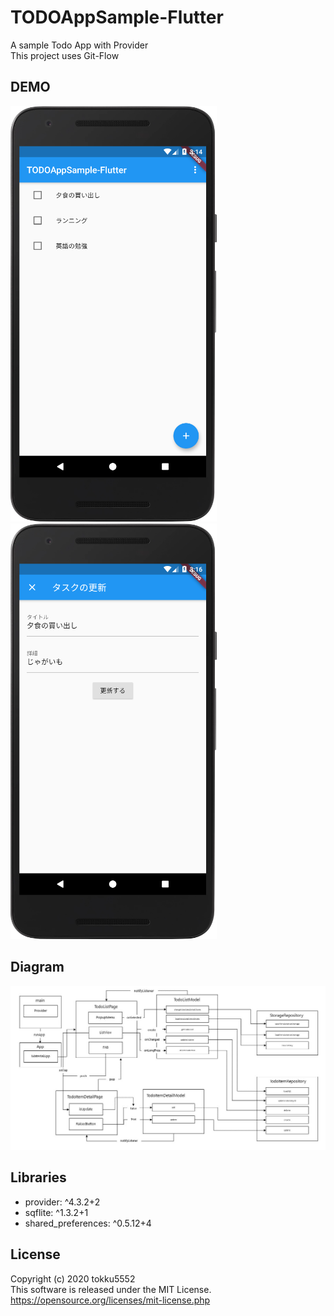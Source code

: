 # TODOAppSample-Flutter

A sample Todo App with Provider  
This project uses Git-Flow  

## DEMO
![Screenshot showing TODOAppSample-Flutter for TodoList](docs/images/demo_todo_list.png "Demo Todo List")
![Screenshot showing TODOAppSample-Flutter for TodoDetail](docs/images/demo_todo_detail.png "Demo Todo Detail")

## Diagram
![todoapp_flutter_class_diagram](docs/images/todosample-flutter_class_diagramm.jpg "diagram")  

## Libraries
 - provider: ^4.3.2+2
 - sqflite: ^1.3.2+1
 - shared_preferences: ^0.5.12+4
 
## License
Copyright (c) 2020 tokku5552  
This software is released under the MIT License.  
https://opensource.org/licenses/mit-license.php